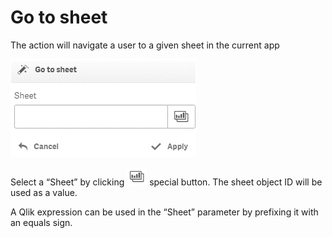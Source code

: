 # Go to sheet

The action will navigate a user to a given sheet in the current app

![](<../.gitbook/assets/image (119).png>)

Select a “Sheet” by clicking <img src="../.gitbook/assets/image (120).png" alt="" data-size="original"> special button. The sheet object ID will be used as a value.

A Qlik expression can be used in the “Sheet” parameter by prefixing it with an equals sign.
